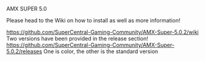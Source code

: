 AMX SUPER 5.0

 

Please head to the Wiki on how to install as well as more information!

https://github.com/SuperCentral-Gaming-Community/AMX-Super-5.0.2/wiki
Two versions have been provided in the release section! 
https://github.com/SuperCentral-Gaming-Community/AMX-Super-5.0.2/releases
One is color, the other is the standard version
